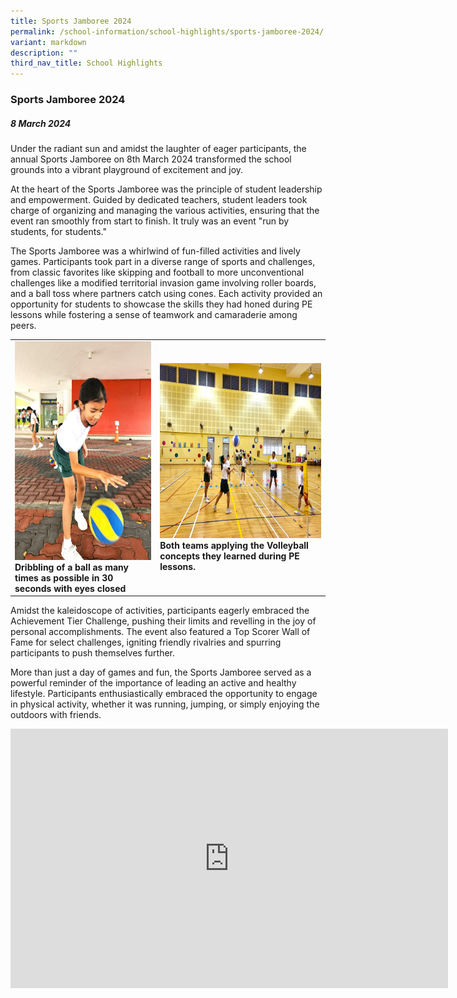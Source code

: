 ```yaml
---
title: Sports Jamboree 2024
permalink: /school-information/school-highlights/sports-jamboree-2024/
variant: markdown
description: ""
third_nav_title: School Highlights
---
```

### Sports Jamboree 2024

##### 8 March 2024

Under the radiant sun and amidst the laughter of eager participants, the annual Sports Jamboree on 8th March 2024 transformed the school grounds into a vibrant playground of excitement and joy.

At the heart of the Sports Jamboree was the principle of student leadership and empowerment. Guided by dedicated teachers, student leaders took charge of organizing and managing the various activities, ensuring that the event ran smoothly from start to finish. It truly was an event "run by students, for students."

The Sports Jamboree was a whirlwind of fun-filled activities and lively games. Participants took part in a diverse range of sports and challenges, from classic favorites like skipping and football to more unconventional challenges like a modified territorial invasion game involving roller boards, and a ball toss where partners catch using cones. Each activity provided an opportunity for students to showcase the skills they had honed during PE lessons while fostering a sense of teamwork and camaraderie among peers.

<table>
<tbody><tr>
		<td><img alt="childday01" src="/images/Sports%20Jamboree%202024/dribble.jpg" style="width:280px;height:350px;"><b>Dribbling of a ball as many times as possible in 30 seconds with eyes closed</b></td>
		<td><img alt="childday02" src="/images/Sports%20Jamboree%202024/volleyball.jpg" style="width:450px;height:280px;"><b>Both teams applying the Volleyball concepts they learned during PE lessons.</b></td>
</tr></tbody></table>

Amidst the kaleidoscope of activities, participants eagerly embraced the Achievement Tier Challenge, pushing their limits and revelling in the joy of personal accomplishments. The event also featured a Top Scorer Wall of Fame for select challenges, igniting friendly rivalries and spurring participants to push themselves further. 

More than just a day of games and fun, the Sports Jamboree served as a powerful reminder of the importance of leading an active and healthy lifestyle. Participants enthusiastically embraced the opportunity to engage in physical activity, whether it was running, jumping, or simply enjoying the outdoors with friends.

<center><iframe allowfullscreen="" allow="accelerometer; autoplay; clipboard-write; encrypted-media; gyroscope; picture-in-picture; web-share" frameborder="0" title="YouTube video player" src="https://www.youtube.com/embed/h44TPAgUzRc?si=V7U5vsnqH6qXFNLT" height="415" width="700"></iframe></center>